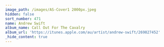```yaml
---
image_path: /images/AS-Cover1 2000px.jpeg
hidden: false
sort_number: 471
name: Andrew Swift
album_name: Call Out For The Cavalry
album_url: 'https://itunes.apple.com/au/artist/andrew-swift/269827452'
_hide_content: true
---
```

